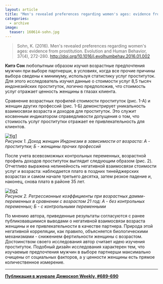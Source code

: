 ```yaml
---
layout: article
title: "Men's revealed preferences regarding women's ages: evidence from prostitution"
categories: 
  - archive
image:
  teaser: 160614-sohn.jpg
---
```


> Sohn, K. (2016). Men's revealed preferences regarding women's ages: evidence from prostitution. Evolution and Human Behavior, 37(4), 272-280. http://doi.org/10.1016/j.evolhumbehav.2016.01.002

**Китэ Сон** любопытным образом изучил возрастные предпочтения мужчин при выборе партнерши, в условиях, когда все прочие причины выбора сведены к минимуму, используя статистику услуг проституток. Для этого исследователь изучил данные о стоимости услуг 8,5 тысяч индонезийских проституток, логично предположив, что стоимость услуг отражает ценность женщины в глазах клиента.

Сравнение возрастных профилей стоимости проституток (рис. 1-А) и женщин других профессий (рис. 1-Б) демонстрирует уникальность взаимосвязи возраста и доходов для проституток. Это служит косвенным индикатором справедливости допущения о том, что стоимость услуг проститутки отражает ее привлекательность для клиентов.

[![fig1][f1]][f1]  
*Рисунок 1. Доход женщин Индонезии в зависимости от возраста: А - проститутки; Б - женщины прочих профессий*

После учета всевозможных контрольных переменных, возрастной профиль доходов проституток выглядит следующим образом (рис. 2). Отчетливо выражена нелинейность негативной взаимосвязи стоимости услуг и возраста: наблюдается плато в поздних тинейджерских возрастах и самом начале третьего десятка, затем резкое падение и, наконец, снова плато в районе 35 лет.

[![fig2][f2]][f2]  
*Рисунок 2. Регрессионные коэффициенты при возрастных дамми-переменных в сравнении с возрастом 21 год: А - без контрольных переменных; Б - с контрольными переменными*

По мнению автора, приведенные результаты согласуются с ранее публиковавшимися выводами о негативной взаимосвязи возраста женщины и ее привлекательности в качестве партнера. Природа этой негативной корреляции, как правило, объясняется биологическими механизмами - снижением фертильности женщины с возрастом. Достоинством своего исследования автор считает идею изучения проституток. Подобный дизайн исследования характерен тем, что изучаемые предпочтения мужчин в выборе партнерши максимально очищены от социальных факторов, а у ценности женщины есть прямое количественное измерение.

[f1]: /dem-digest/images/2016/689-fig-01.png
[f2]: /dem-digest/images/2016/689-fig-02.png


***
**[Публикация в жунрале Демоскоп Weekly, #689-690](http://demoscope.ru/weekly/2016/0689/digest01.php)**